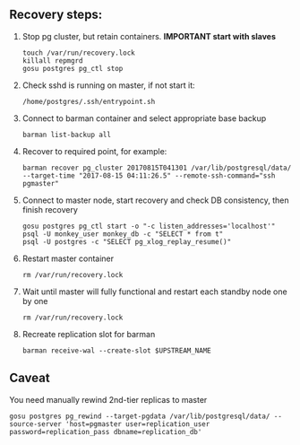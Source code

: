 ## Recovery steps:

1. Stop pg cluster, but retain containers. **IMPORTANT start with slaves**
    ```
    touch /var/run/recovery.lock
    killall repmgrd
    gosu postgres pg_ctl stop
    ```    
1. Check sshd is running on master, if not start it:
    ```
    /home/postgres/.ssh/entrypoint.sh
    ```
1. Connect to barman container and select appropriate base backup
    ```
    barman list-backup all
    ```
1. Recover to required point, for example:
    ```
    barman recover pg_cluster 20170815T041301 /var/lib/postgresql/data/ --target-time "2017-08-15 04:11:26.5" --remote-ssh-command="ssh pgmaster"
    ```
1. Connect to master node, start recovery and check DB consistency, then finish recovery
    ```
    gosu postgres pg_ctl start -o "-c listen_addresses='localhost'"
    psql -U monkey_user monkey_db -c "SELECT * from t"
    psql -U postgres -c "SELECT pg_xlog_replay_resume()"
    ```
1. Restart master container
    ```
    rm /var/run/recovery.lock
    ```
1. Wait until master will fully functional and restart each standby node one by one
    ```
    rm /var/run/recovery.lock
    ```
1. Recreate replication slot for barman
    ```
    barman receive-wal --create-slot $UPSTREAM_NAME
    ```

## Caveat

You need manually rewind 2nd-tier replicas to master
```
gosu postgres pg_rewind --target-pgdata /var/lib/postgresql/data/ --source-server 'host=pgmaster user=replication_user password=replication_pass dbname=replication_db'
```

